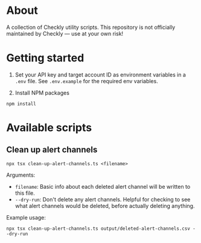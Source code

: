 # About
A collection of Checkly utility scripts. This repository is not officially maintained by Checkly — use at your own risk!

# Getting started
1. Set your API key and target account ID as environment variables in a `.env` file. See `.env.example` for the required env variables.

2. Install NPM packages

```
npm install
```

# Available scripts

## Clean up alert channels
```
npx tsx clean-up-alert-channels.ts <filename>
```
Arguments:
- `filename`: Basic info about each deleted alert channel will be written to this file.
- `--dry-run`: Don't delete any alert channels. Helpful for checking to see what alert channels would be deleted, before actually deleting anything.

Example usage:
```
npx tsx clean-up-alert-channels.ts output/deleted-alert-channels.csv --dry-run
```